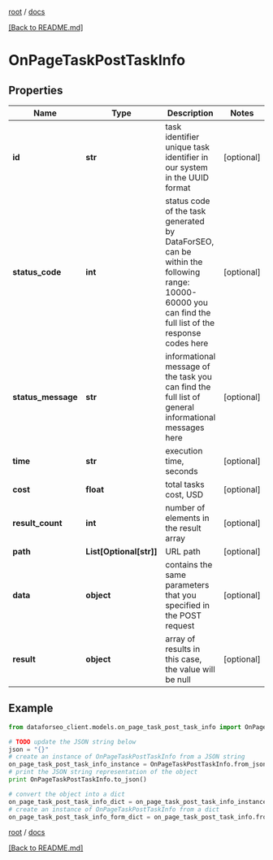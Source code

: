 [root](./../ "root") / [docs](./ "docs")

[[Back to README.md]](./../README.md "[Back to README.md]")

# OnPageTaskPostTaskInfo

## Properties

Name | Type | Description | Notes
------------ | ------------- | ------------- | -------------
**id** | **str** | task identifier unique task identifier in our system in the UUID format | [optional]
**status_code** | **int** | status code of the task generated by DataForSEO, can be within the following range: 10000-60000 you can find the full list of the response codes here | [optional]
**status_message** | **str** | informational message of the task you can find the full list of general informational messages here | [optional]
**time** | **str** | execution time, seconds | [optional]
**cost** | **float** | total tasks cost, USD | [optional]
**result_count** | **int** | number of elements in the result array | [optional]
**path** | **List[Optional[str]]** | URL path | [optional]
**data** | **object** | contains the same parameters that you specified in the POST request | [optional]
**result** | **object** | array of results in this case, the value will be null | [optional]

## Example

```python
from dataforseo_client.models.on_page_task_post_task_info import OnPageTaskPostTaskInfo

# TODO update the JSON string below
json = "{}"
# create an instance of OnPageTaskPostTaskInfo from a JSON string
on_page_task_post_task_info_instance = OnPageTaskPostTaskInfo.from_json(json)
# print the JSON string representation of the object
print OnPageTaskPostTaskInfo.to_json()

# convert the object into a dict
on_page_task_post_task_info_dict = on_page_task_post_task_info_instance.to_dict()
# create an instance of OnPageTaskPostTaskInfo from a dict
on_page_task_post_task_info_form_dict = on_page_task_post_task_info.from_dict(on_page_task_post_task_info_dict)
```

  

[root](./../ "root") / [docs](./ "docs")

[[Back to README.md]](./../README.md "[Back to README.md]")